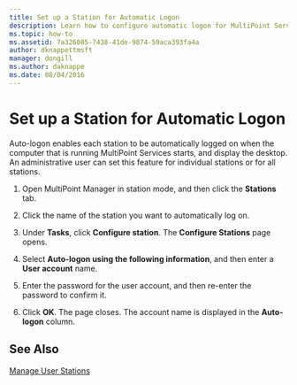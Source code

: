 ```yaml
---
title: Set up a Station for Automatic Logon
description: Learn how to configure automatic logon for MultiPoint Services stations
ms.topic: how-to
ms.assetid: 7a326085-7438-41de-9874-59aca393fa4a
author: dknappettmsft
manager: dongill
ms.author: daknappe
ms.date: 08/04/2016
---
```

# Set up a Station for Automatic Logon
Auto-logon enables each station to be automatically logged on when the computer that is running MultiPoint Services starts, and display the desktop. An administrative user can set this feature for individual stations or for all stations.

1.  Open MultiPoint Manager in station mode, and then click the **Stations** tab.

2.  Click the name of the station you want to automatically log on.

3.  Under  **Tasks**, click **Configure station**. The **Configure Stations** page opens.

4.  Select **Auto-logon using the following information**, and then enter a **User account** name.

5.  Enter the password for the user account, and then re-enter the password to confirm it.

6.  Click **OK**. The page closes. The account name is displayed in the **Auto-logon** column.

## See Also
[Manage User Stations](Manage-User-Stations.md)

